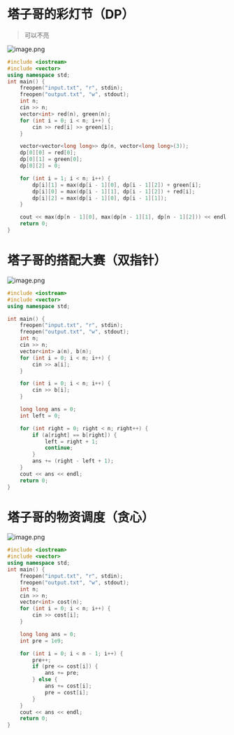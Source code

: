 
# 塔子哥的彩灯节（DP）
>可以不亮

![image.png](https://cdn.jsdelivr.net/gh/destiny0118/picgo/pic2023/202405062009380.png)

```c++
#include <iostream>
#include <vector>
using namespace std;
int main() {
    freopen("input.txt", "r", stdin);
    freopen("output.txt", "w", stdout);
    int n;
    cin >> n;
    vector<int> red(n), green(n);
    for (int i = 0; i < n; i++) {
        cin >> red[i] >> green[i];
    }

    vector<vector<long long>> dp(n, vector<long long>(3));
    dp[0][0] = red[0];
    dp[0][1] = green[0];
    dp[0][2] = 0;

    for (int i = 1; i < n; i++) {
        dp[i][1] = max(dp[i - 1][0], dp[i - 1][2]) + green[i];
        dp[i][0] = max(dp[i - 1][1], dp[i - 1][2]) + red[i];
        dp[i][2] = max(dp[i - 1][0], dp[i - 1][1]);
    }

    cout << max(dp[n - 1][0], max(dp[n - 1][1], dp[n - 1][2])) << endl;
    return 0;
}
```

# 塔子哥的搭配大赛（双指针）
![image.png](https://cdn.jsdelivr.net/gh/destiny0118/picgo/pic2023/202405062020592.png)

```c++
#include <iostream>
#include <vector>
using namespace std;

int main() {
    freopen("input.txt", "r", stdin);
    freopen("output.txt", "w", stdout);
    int n;
    cin >> n;
    vector<int> a(n), b(n);
    for (int i = 0; i < n; i++) {
        cin >> a[i];
    }

    for (int i = 0; i < n; i++) {
        cin >> b[i];
    }

    long long ans = 0;
    int left = 0;

    for (int right = 0; right < n; right++) {
        if (a[right] == b[right]) {
            left = right + 1;
            continue;
        }
        ans += (right - left + 1);
    }
    cout << ans << endl;
    return 0;
}
```


# 塔子哥的物资调度（贪心）
![image.png](https://cdn.jsdelivr.net/gh/destiny0118/picgo/pic2023/202405062040081.png)

```c++
#include <iostream>
#include <vector>
using namespace std;
int main() {
    freopen("input.txt", "r", stdin);
    freopen("output.txt", "w", stdout);
    int n;
    cin >> n;
    vector<int> cost(n);
    for (int i = 0; i < n; i++) {
        cin >> cost[i];
    }

    long long ans = 0;
    int pre = 1e9;

    for (int i = 0; i < n - 1; i++) {
        pre++;
        if (pre <= cost[i]) {
            ans += pre;
        } else {
            ans += cost[i];
            pre = cost[i];
        }
    }
    cout << ans << endl;
    return 0;
}
```